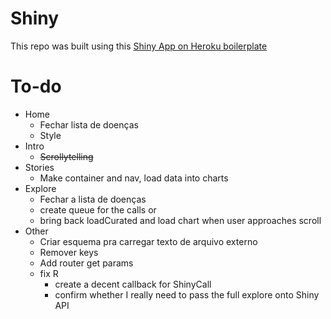 # Shiny

This repo was built using this [Shiny App on Heroku boilerplate](https://github.com/virtualstaticvoid/heroku-shiny-app)

# To-do

* Home
	* Fechar lista de doenças
	* Style
* Intro
	* ~~Scrollytelling~~
* Stories
	* Make container and nav, load data into charts
* Explore
	* Fechar a lista de doenças
	* create queue for the calls or
	* bring back loadCurated and load chart when user approaches scroll
* Other
	* Criar esquema pra carregar texto de arquivo externo
	* Remover keys
	* Add router get params
	* fix R
		* create a decent callback for ShinyCall
		* confirm whether I really need to pass the full explore onto Shiny API